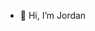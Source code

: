 - 👋 Hi, I’m Jordan

<!---
ThatBritishOne/ThatBritishOne is a ✨ special ✨ repository because its `README.md` (this file) appears on your GitHub profile.
You can click the Preview link to take a look at your changes.
--->
